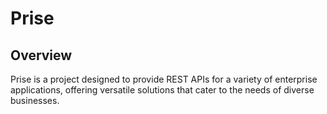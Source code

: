 # Prise

## Overview
Prise is a project designed to provide REST APIs for a variety of enterprise applications, offering versatile solutions that cater to the needs of diverse businesses.